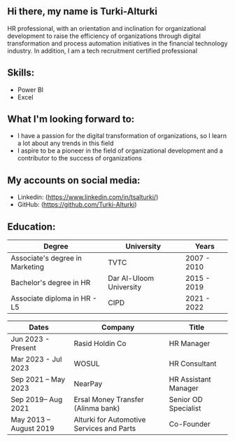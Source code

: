 ## Hi there, my name is Turki-Alturki
HR professional, with an orientation and inclination for organizational development to raise the efficiency of organizations through digital transformation and process automation initiatives in the financial technology industry. In addition, I am a tech recruitment certified professional


  ## Skills:
  * Power BI
  * Excel 

  ## What I'm looking forward to:
  * I have a passion for the digital transformation of organizations, so I learn a lot about any trends in this field
  * I aspire to be a pioneer in the field of organizational development and a contributor to the success of organizations

 ## My accounts on social media:
  * Linkedin: (https://www.linkedin.com/in/tsalturki/)
  * GitHub:   (https://github.com/Turki-Alturki)

 ## Education:
 | Degree | University | Years |
 | --- | --- | --- |
 | Associate's degree in Marketing | TVTC | 2007 - 2010 |
 | Bachelor's degree in HR | Dar Al-Uloom University | 2015 - 2019 |
 | Associate diploma in HR - L5 | CIPD | 2021 - 2022 |


 
| Dates | Company | Title |
| --- | --- | --- |
| Jun 2023 - Present | Rasid Holdin Co | HR Manager |
| Mar 2023 - Jul 2023 | WOSUL | HR Consultant |
| Sep 2021 – May 2023 | NearPay | HR Assistant Manager |
| Sep 2019– Aug 2021 | Ersal Money Transfer (Alinma bank) | Senior OD Specialist |
| May 2013 – August 2019 | Alturki for Automotive Services and Parts | Co-Founder |
